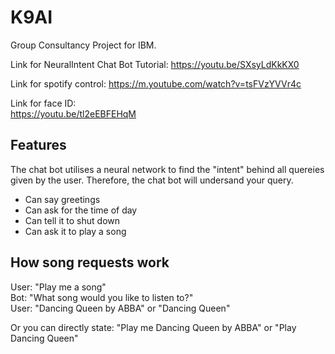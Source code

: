 # K9AI
Group Consultancy Project for IBM.  

Link for NeuralIntent Chat Bot Tutorial:
https://youtu.be/SXsyLdKkKX0  

Link for spotify control:
https://m.youtube.com/watch?v=tsFVzYVVr4c  

Link for face ID:  
https://youtu.be/tl2eEBFEHqM


## Features
The chat bot utilises a neural network to find the "intent" behind all quereies given by the user. Therefore, the chat bot will undersand your query.
- Can say greetings
- Can ask for the time of day
- Can tell it to shut down
- Can ask it to play a song

## How song requests work
User: "Play me a song"   
Bot: "What song would you like to listen to?"  
User: "Dancing Queen by ABBA" or "Dancing Queen"

Or you can directly state: "Play me Dancing Queen by ABBA" or "Play Dancing Queen"
